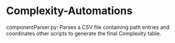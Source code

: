 # Complexity-Automations
componentParser.py: Parses a CSV file containing path entries and coordinates other scripts to generate the final Complexity table.
